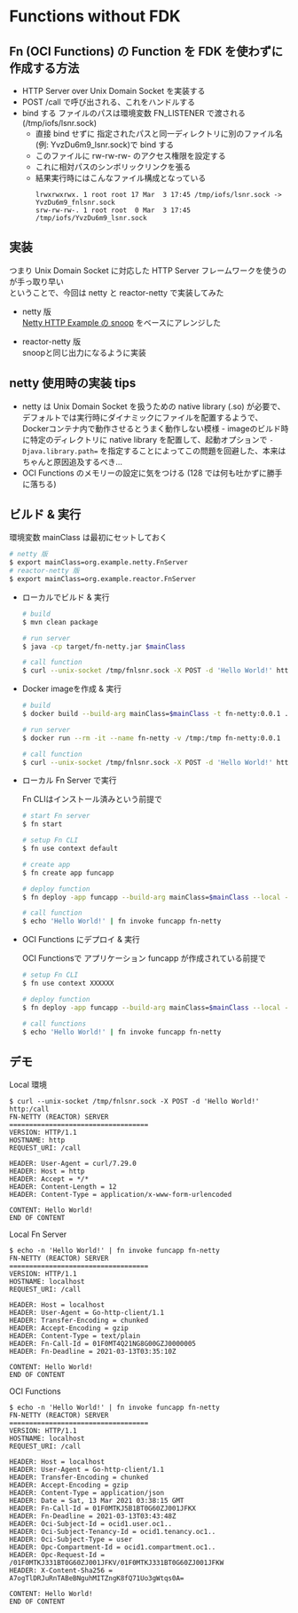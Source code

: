 # Functions without FDK

## Fn (OCI Functions) の Function を FDK を使わずに作成する方法

* HTTP Server over Unix Domain Socket を実装する
* POST /call で呼び出される、これをハンドルする
* bind する ファイルのパスは環境変数 FN_LISTENER で渡される (/tmp/iofs/lsnr.sock)
  - 直接 bind せずに 指定されたパスと同一ディレクトリに別のファイル名 (例: YvzDu6m9_lsnr.sock)で bind する
  - このファイルに rw-rw-rw- のアクセス権限を設定する
  - これに相対パスのシンボリックリンクを張る
  - 結果実行時にはこんなファイル構成となっている
    ```
    lrwxrwxrwx. 1 root root 17 Mar  3 17:45 /tmp/iofs/lsnr.sock -> YvzDu6m9_fnlsnr.sock
    srw-rw-rw-. 1 root root  0 Mar  3 17:45 /tmp/iofs/YvzDu6m9_lsnr.sock
    ```

## 実装

つまり Unix Domain Socket に対応した HTTP Server フレームワークを使うのが手っ取り早い  
ということで、今回は netty と reactor-netty で実装してみた  

* netty 版  
  [Netty HTTP Example の snoop](https://github.com/netty/netty/tree/4.1/example/src/main/java/io/netty/example/http/snoop) をベースにアレンジした

* reactor-netty 版  
  snoopと同じ出力になるように実装

## netty 使用時の実装 tips
* netty は Unix Domain Socket を扱うための native library (.so) が必要で、デフォルトでは実行時にダイナミックにファイルを配置するようで、Dockerコンテナ内で動作させるとうまく動作しない模様 - imageのビルド時に特定のディレクトリに native library を配置して、起動オプションで `-Djava.library.path=` を指定することによってこの問題を回避した、本来はちゃんと原因追及するべき...
* OCI Functions のメモリーの設定に気をつける (128 では何も吐かずに勝手に落ちる)

## ビルド & 実行

環境変数 mainClass は最初にセットしておく

```bash
# netty 版
$ export mainClass=org.example.netty.FnServer
# reactor-netty 版
$ export mainClass=org.example.reactor.FnServer
```

* ローカルでビルド & 実行

  ```bash
  # build
  $ mvn clean package

  # run server
  $ java -cp target/fn-netty.jar $mainClass
  
  # call function
  $ curl --unix-socket /tmp/fnlsnr.sock -X POST -d 'Hello World!' http:/call
  ```

* Docker imageを作成 & 実行
  
  ```bash
  # build
  $ docker build --build-arg mainClass=$mainClass -t fn-netty:0.0.1 .
  
  # run server
  $ docker run --rm -it --name fn-netty -v /tmp:/tmp fn-netty:0.0.1

  # call function
  $ curl --unix-socket /tmp/fnlsnr.sock -X POST -d 'Hello World!' http:/call
  ```

* ローカル Fn Server で実行
  
  Fn CLIはインストール済みという前提で
  
  ```bash
  # start Fn server
  $ fn start

  # setup Fn CLI
  $ fn use context default
  
  # create app
  $ fn create app funcapp

  # deploy function
  $ fn deploy -app funcapp --build-arg mainClass=$mainClass --local --no-bump -v

  # call function
  $ echo 'Hello World!' | fn invoke funcapp fn-netty
  ```

* OCI Functions にデプロイ & 実行

  OCI Functionsで アプリケーション funcapp が作成されている前提で

  ```bash
  # setup Fn CLI
  $ fn use context XXXXXX

  # deploy function
  $ fn deploy -app funcapp --build-arg mainClass=$mainClass --local --no-bump -v

  # call functions
  $ echo 'Hello World!' | fn invoke funcapp fn-netty
  ```

## デモ

Local 環境

```
$ curl --unix-socket /tmp/fnlsnr.sock -X POST -d 'Hello World!' http:/call
FN-NETTY (REACTOR) SERVER
===================================
VERSION: HTTP/1.1
HOSTNAME: http
REQUEST_URI: /call

HEADER: User-Agent = curl/7.29.0
HEADER: Host = http
HEADER: Accept = */*
HEADER: Content-Length = 12
HEADER: Content-Type = application/x-www-form-urlencoded

CONTENT: Hello World!
END OF CONTENT
```

Local Fn Server

```
$ echo -n 'Hello World!' | fn invoke funcapp fn-netty
FN-NETTY (REACTOR) SERVER
===================================
VERSION: HTTP/1.1
HOSTNAME: localhost
REQUEST_URI: /call

HEADER: Host = localhost
HEADER: User-Agent = Go-http-client/1.1
HEADER: Transfer-Encoding = chunked
HEADER: Accept-Encoding = gzip
HEADER: Content-Type = text/plain
HEADER: Fn-Call-Id = 01F0MT4Q21NG8G00GZJ0000005
HEADER: Fn-Deadline = 2021-03-13T03:35:10Z

CONTENT: Hello World!
END OF CONTENT
```

OCI Functions

```
$ echo -n 'Hello World!' | fn invoke funcapp fn-netty
FN-NETTY (REACTOR) SERVER
===================================
VERSION: HTTP/1.1
HOSTNAME: localhost
REQUEST_URI: /call

HEADER: Host = localhost
HEADER: User-Agent = Go-http-client/1.1
HEADER: Transfer-Encoding = chunked
HEADER: Accept-Encoding = gzip
HEADER: Content-Type = application/json
HEADER: Date = Sat, 13 Mar 2021 03:38:15 GMT
HEADER: Fn-Call-Id = 01F0MTKJ5B1BT0G60ZJ001JFKX
HEADER: Fn-Deadline = 2021-03-13T03:43:48Z
HEADER: Oci-Subject-Id = ocid1.user.oc1..
HEADER: Oci-Subject-Tenancy-Id = ocid1.tenancy.oc1..
HEADER: Oci-Subject-Type = user
HEADER: Opc-Compartment-Id = ocid1.compartment.oc1..
HEADER: Opc-Request-Id = /01F0MTKJ331BT0G60ZJ001JFKV/01F0MTKJ331BT0G60ZJ001JFKW
HEADER: X-Content-Sha256 = A7ogTlDRJuRnTABeBNguhMITZngK8fQ71Uo3gWtqs0A=

CONTENT: Hello World!
END OF CONTENT
```